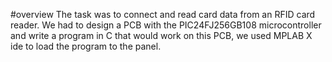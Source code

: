 #overview
The task was to connect and read card data from an RFID card reader. We had to design a PCB with the PIC24FJ256GB108 microcontroller and write a program in C that would work on this PCB, we used MPLAB X ide to load the program to the panel.